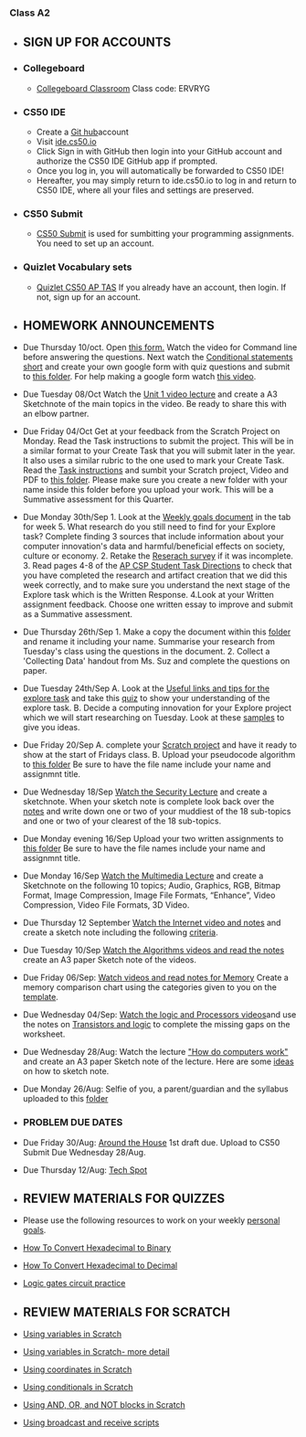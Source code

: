 ### Class A2

- ## SIGN UP FOR ACCOUNTS

- ### Collegeboard
  - [Collegeboard Classroom](https://myap.collegeboard.org/) Class code: ERVRYG
   
- ### CS50 IDE
  - Create a [Git hub](https://github.com)account
  - Visit [ide.cs50.io](https://ide.cs50.io/)
  - Click Sign in with GitHub then login into your GitHub account and authorize the CS50 IDE GitHub app if prompted.
  - Once you log in, you will automatically be forwarded to CS50 IDE! 
  - Hereafter, you may simply return to ide.cs50.io to log in and return to CS50 IDE, where all your files and settings are preserved.

- ### CS50 Submit

  - [CS50 Submit](https://submit.cs50.io/invites/305e0e769bff4df2ace922df0e9b9b7f) is used for sumbitting your programming assignments. You need to set up an account. 

- ### Quizlet Vocabulary sets
  - [Quizlet CS50 AP TAS](https://quizlet.com/join/e4Hncdwtn) If you already have an account, then login. If not, sign up for an account.

- ## HOMEWORK ANNOUNCEMENTS

- Due Thursday 10/oct. Open [this form.](https://docs.google.com/forms/d/e/1FAIpQLSffWNZVhDtv6UD3oCH3-wA5IpyKFx2nY6ZbweaW0Q0r66kcHw/viewform?usp=sf_link) Watch the video for Command line before answering the questions. Next watch the [Conditional statements short](https://www.youtube.com/watch?v=FqUeHzvci10) and create your own google form with quiz questions and submit to [this folder](https://drive.google.com/drive/folders/1Hs-vCRgfPaiMXAhdVxoy9cXaI-Cl2yGC?usp=sharing). For help making a google form watch [this video](https://www.youtube.com/watch?v=Pdt8Vv7-3Xk).

- Due Tuesday 08/Oct Watch the [Unit 1 video lecture](https://suzede.github.io/ap/curriculum/1/) and create a A3 Sketchnote of the main topics in the video. Be ready to share this with an elbow partner.

- Due Friday 04/Oct Get at your feedback from the Scratch Project on Monday. Read the Task instructions to submit the project. This will be in a similar format to your Create Task that you will submit later in the year. It also uses a similar rubric to the one used to mark your Create Task. Read the [Task instructions](https://docs.google.com/document/d/1oSgDrPu5vq9KqdIVenmFRB13RVH-VfBI13UjOoIHKfQ/edit) and sumbit your Scratch project, Video and PDF to [this folder](https://drive.google.com/drive/folders/10TRSFqfaWyLljDyAJJ3XjrxDXET3N7xr?usp=sharing). Please make sure you create a new folder with your name inside this folder before you upload your work. This will be a Summative assessment for this Quarter.

- Due Monday 30th/Sep 1. Look at the [Weekly goals document](https://docs.google.com/spreadsheets/d/1t76TM7Dv5Ds9wiwHf6ANgIKViVD9j227VS6uiPjPO9c/edit?usp=sharing) in the tab for week 5.  What research do you still need to find for your Explore task? Complete finding 3 sources that include information about your computer innovation's data and harmful/beneficial effects on society, culture or economy. 2. Retake the [Reserach survey](https://forms.gle/fQUWiUBpMcR7w5Xm8) if it was incomplete. 3. Read pages 4-8 of the [AP CSP Student Task Directions](https://drive.google.com/open?id=1hg8siXUPTpoAKJpxhb2BG6SBpny9z_6W) to check that you have completed the research and artifact creation that we did this week correctly, and to make sure you understand the next stage of the Explore task which is the Written Response. 4.Look at your Written assignment feedback. Choose one written essay to improve and submit as a Summative assessment. 

- Due Thursday 26th/Sep 1. Make a copy the document within this [folder](https://drive.google.com/open?id=1tOoKsv3kZJ-_q78LTurZDViHOTbX5htZ) and rename it including your name. Summarise your research from Tuesday's class using the questions in the document. 2. Collect a 'Collecting Data' handout from Ms. Suz and complete the questions on paper.

- Due Tuesday 24th/Sep A. Look at the [Useful links and tips for the explore task](https://drive.google.com/open?id=1h16xWfop7L7SrW5hx4mEBSNTN-8M9XJ1Yb6nTEQ0a28) and take this [quiz](https://forms.gle/hEp5jPKCaVND9Epx8) to show your understanding of the explore task. B. Decide a computing innovation for your Explore project which we will start researching on Tuesday. Look at these [samples](https://apcentral.collegeboard.org/courses/ap-computer-science-principles/exam/past-exam-questions?course=ap-computer-science-principles) to give you ideas.

- Due Friday 20/Sep A. complete your [Scratch project](https://docs.cs50.net/2019/ap/problems/scratch/scratch.html) and have it ready to show at the start of Fridays class. B. Upload your pseudocode algorithm to [this folder](https://drive.google.com/open?id=1sWBDLzyyk_OEaVLZRkVz_R4-nc5orkIq) Be sure to have the file name include your name and assignmnt title.

- Due Wednesday 18/Sep [Watch the Security Lecture](https://suzede.github.io/ap/curriculum/understanding_technology/security/) and create a sketchnote. When your sketch note is complete look back over the [notes](https://suzede.github.io/ap/curriculum/understanding_technology/security/notes/) and write down one or two of your muddiest of the 18 sub-topics and one or two of your clearest of the 18 sub-topics.

- Due Monday evening 16/Sep Upload your two written assignments to [this folder](https://drive.google.com/open?id=1sWBDLzyyk_OEaVLZRkVz_R4-nc5orkIq) Be sure to have the file names include your name and assignmnt title.

- Due Monday 16/Sep [Watch the Multimedia Lecture](https://suzede.github.io/ap/curriculum/understanding_technology/multimedia/) and create a Sketchnote on the following 10 topics; Audio, Graphics, RGB, Bitmap Format, Image Compression, Image File Formats, “Enhance”, Video Compression, Video File Formats, 3D Video.

- Due Thursday 12 September [Watch the Internet video and notes](https://suzede.github.io/ap/curriculum/understanding_technology/internet/) and create a sketch note including the following [criteria](https://docs.google.com/document/d/17yF52JFEJJO5JMHm2rxpeoB5RzRCg2PFpIzGMcMFZDE/edit?usp=sharing).

- Due Tuesday 10/Sep [Watch the Algorithms videos and read the notes](https://docs.cs50.net/2019/ap/problems/algorithms/algorithms.html) create an A3 paper Sketch note of the videos.

- Due Friday 06/Sep: [Watch videos and read notes for Memory](https://suzede.github.io/ap/units/unit0/memory/) Create a memory comparison chart using the categories given to you on the [template](https://drive.google.com/open?id=1dLCxrIwCUWnu7qWh0sqgvQeYHiFIotyANJPXyaEsyW0).

 - Due Wednesday 04/Sep: [Watch the logic and Processors videos](https://suzede.github.io/ap/units/unit0/logic_and_processors/)and use the notes on [Transistors and logic](https://suzede.github.io/ap/assets/pdfs/unit0/transistors_and_logic.pdf)  to complete the missing gaps on the worksheet.

 - Due Wednesday 28/Aug: Watch the lecture ["How do computers work"](https://suzede.github.io/ap/units/unit0/how_computers_work/#how-computers-work) and create an A3 paper Sketch note of the lecture. Here are some [ideas](https://sites.google.com/view/mssuzict/useful-resources?authuser=0#h.p_IbI7MsMZjMvh) on how to sketch note.

 
 - Due Monday 26/Aug: Selfie of you, a parent/guardian and the syllabus uploaded to this [folder](https://drive.google.com/open?id=1BoijIam0I-ZBOIFSJ3sgyN6O9jCDEw6x)
 
 
 
 - ### PROBLEM DUE DATES
 
  - Due Friday 30/Aug: [Around the House](https://docs.cs50.net/2019/ap/problems/house/house.html) 1st draft due. Upload to CS50 Submit Due Wednesday 28/Aug.  
  - Due Thursday 12/Aug: [Tech Spot](https://docs.cs50.net/2019/ap/problems/tech/tech.html)
  
  - ## REVIEW MATERIALS FOR QUIZZES
  - Please use the following resources to work on your weekly [personal goals](https://docs.google.com/spreadsheets/d/1t76TM7Dv5Ds9wiwHf6ANgIKViVD9j227VS6uiPjPO9c/edit?usp=sharing).
    
  - [How To Convert Hexadecimal to Binary](https://www.youtube.com/watch?v=D_YC6DSPpQE)
  - [How To Convert Hexadecimal to Decimal](https://www.youtube.com/watch?v=pg-HEGBpCQk)
  - [Logic gates circuit practice](https://www.khanacademy.org/computing/ap-computer-science-principles/computers-101/logic-gates-and-circuits/e/logic-circuits)
  
  - ## REVIEW MATERIALS FOR SCRATCH
  
  - [Using variables in Scratch](https://www.youtube.com/watch?v=Faq61vWOr1Q)
  - [Using variables in Scratch- more detail](https://www.youtube.com/watch?v=0lZlJBLuB1I)
  - [Using coordinates in Scratch](https://www.youtube.com/watch?v=0SxO9xUSsy8)
  - [Using conditionals in Scratch](https://www.youtube.com/watch?v=sfnGT18NwBU)
  - [Using AND, OR, and NOT blocks in Scratch](https://www.youtube.com/watch?v=lCEoRPr1TUE&list=PLHqz-wcqDQIHU0zyhiFITTd_UrLSeoT2B&index=3)
  - [Using broadcast and receive scripts](https://www.youtube.com/watch?v=6v1OFTKaTGc)
 
